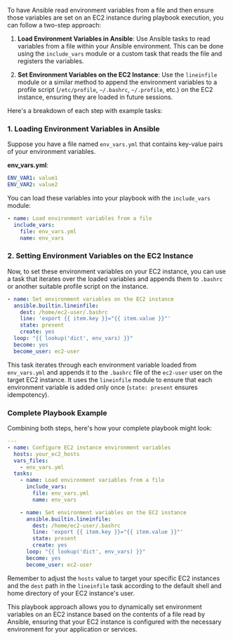 To have Ansible read environment variables from a file and then ensure those variables are set on an EC2 instance during playbook execution, you can follow a two-step approach:

1. **Load Environment Variables in Ansible**: Use Ansible tasks to read variables from a file within your Ansible environment. This can be done using the `include_vars` module or a custom task that reads the file and registers the variables.
   
2. **Set Environment Variables on the EC2 Instance**: Use the `lineinfile` module or a similar method to append the environment variables to a profile script (`/etc/profile`, `~/.bashrc`, `~/.profile`, etc.) on the EC2 instance, ensuring they are loaded in future sessions.

Here's a breakdown of each step with example tasks:

### 1. Loading Environment Variables in Ansible

Suppose you have a file named `env_vars.yml` that contains key-value pairs of your environment variables.

**env_vars.yml**:
```yaml
ENV_VAR1: value1
ENV_VAR2: value2
```

You can load these variables into your playbook with the `include_vars` module:

```yaml
- name: Load environment variables from a file
  include_vars:
    file: env_vars.yml
    name: env_vars
```

### 2. Setting Environment Variables on the EC2 Instance

Now, to set these environment variables on your EC2 instance, you can use a task that iterates over the loaded variables and appends them to `.bashrc` or another suitable profile script on the instance.

```yaml
- name: Set environment variables on the EC2 instance
  ansible.builtin.lineinfile:
    dest: /home/ec2-user/.bashrc
    line: 'export {{ item.key }}="{{ item.value }}"'
    state: present
    create: yes
  loop: "{{ lookup('dict', env_vars) }}"
  become: yes
  become_user: ec2-user
```

This task iterates through each environment variable loaded from `env_vars.yml` and appends it to the `.bashrc` file of the `ec2-user` user on the target EC2 instance. It uses the `lineinfile` module to ensure that each environment variable is added only once (`state: present` ensures idempotency).

### Complete Playbook Example

Combining both steps, here's how your complete playbook might look:

```yaml
---
- name: Configure EC2 instance environment variables
  hosts: your_ec2_hosts
  vars_files:
    - env_vars.yml
  tasks:
    - name: Load environment variables from a file
      include_vars:
        file: env_vars.yml
        name: env_vars

    - name: Set environment variables on the EC2 instance
      ansible.builtin.lineinfile:
        dest: /home/ec2-user/.bashrc
        line: 'export {{ item.key }}="{{ item.value }}"'
        state: present
        create: yes
      loop: "{{ lookup('dict', env_vars) }}"
      become: yes
      become_user: ec2-user
```

Remember to adjust the `hosts` value to target your specific EC2 instances and the `dest` path in the `lineinfile` task according to the default shell and home directory of your EC2 instance's user.

This playbook approach allows you to dynamically set environment variables on an EC2 instance based on the contents of a file read by Ansible, ensuring that your EC2 instance is configured with the necessary environment for your application or services.
